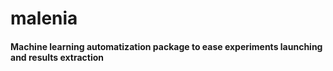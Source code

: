 # malenia
#### Machine learning automatization package to ease experiments launching and results extraction

